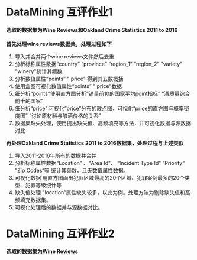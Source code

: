 # DataMining 互评作业1
#### 选取的数据集为Wine Reviews和Oakland Crime Statistics 2011 to 2016



**首先处理wine reviews数据集，处理过程如下**

1. 导入并合并两个wine reviews文件然后去重
2. 分析标称属性数据“country” “province” “region_1” “region_2” "variety" "winery"统计其频数
3. 分析数值属性“points” " price" 得到其五数概括
4. 使用盒图可视化数值属性“points” " price"数据
5. 细分析“points”使用直方图分析“销量前10的国家平均point指标” “酒质量综合前十的国家” 
6. 细分析“price” 可视化“price”分布的散点图，可视化“price的直方图与概率密度图” “讨论原材料与酿酒价格的关系”
7. 数据集缺失处理，使用提出缺失值、高频填充等方法，并可视化数据与源数据对比

**再处理Oakland Crime Statistics 2011 to 2016数据集，处理过程与上述类似**

1. 导入2011-2016年所有的数据并合并
2. 分析标称属性数据“Location” 、“Area Id”、 “Incident Type Id” ”Priority“ ”Zip Codes“等 统计其频数，且无数值属性数据。
3. 可视化数据 用直方图画出犯罪区域最高的20个区域、犯罪案例最多的20个类型、犯罪等级统计等
4. 缺失值处理 ”location“属性缺失较多，以此为例。处理方法为剔除缺失值和高频填充数据集。
5. 可视化处理后的数据并与源数据对比。

# DataMining 互评作业2
#### 选取的数据集为Wine Reviews




